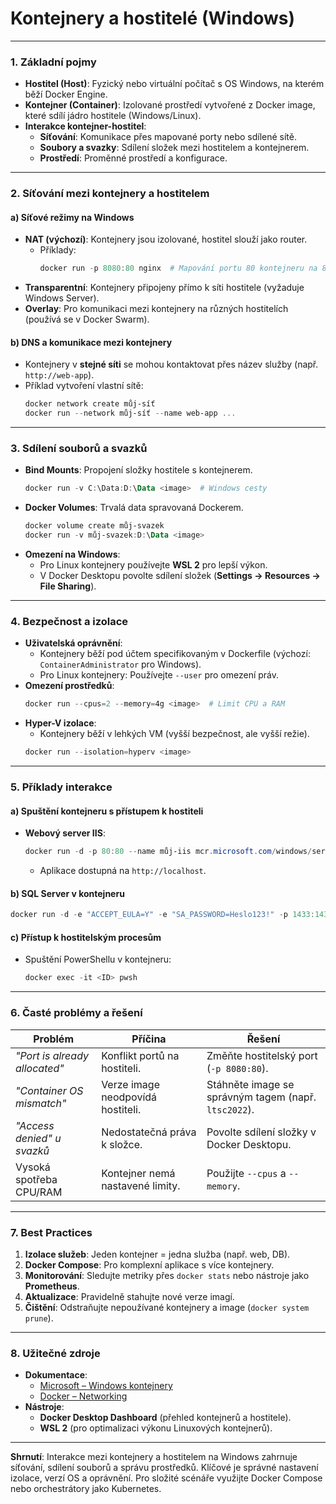
# Kontejnery a hostitelé (Windows)

---

### **1. Základní pojmy**  

- **Hostitel (Host)**: Fyzický nebo virtuální počítač s OS Windows, na kterém běží Docker Engine.  
- **Kontejner (Container)**: Izolované prostředí vytvořené z Docker image, které sdílí jádro hostitele (Windows/Linux).  
- **Interakce kontejner-hostitel**:  
  - **Síťování**: Komunikace přes mapované porty nebo sdílené sítě.  
  - **Soubory a svazky**: Sdílení složek mezi hostitelem a kontejnerem.  
  - **Prostředí**: Proměnné prostředí a konfigurace.  

---

### **2. Síťování mezi kontejnery a hostitelem**  

#### **a) Síťové režimy na Windows**  

- **NAT (výchozí)**: Kontejnery jsou izolované, hostitel slouží jako router.  
  - Příklady:  
    ```powershell  
    docker run -p 8080:80 nginx  # Mapování portu 80 kontejneru na 8080 hostitele  
    ```  
- **Transparentní**: Kontejnery připojeny přímo k síti hostitele (vyžaduje Windows Server).  
- **Overlay**: Pro komunikaci mezi kontejnery na různých hostitelích (používá se v Docker Swarm).  

#### **b) DNS a komunikace mezi kontejnery**  

- Kontejnery v **stejné síti** se mohou kontaktovat přes název služby (např. `http://web-app`).  
- Příklad vytvoření vlastní sítě:  
  ```powershell  
  docker network create můj-síť  
  docker run --network můj-síť --name web-app ...  
  ```  

---

### **3. Sdílení souborů a svazků**  

- **Bind Mounts**: Propojení složky hostitele s kontejnerem.  
  ```powershell  
  docker run -v C:\Data:D:\Data <image>  # Windows cesty  
  ```  
- **Docker Volumes**: Trvalá data spravovaná Dockerem.  
  ```powershell  
  docker volume create můj-svazek  
  docker run -v můj-svazek:D:\Data <image>  
  ```  
- **Omezení na Windows**:  
  - Pro Linux kontejnery používejte **WSL 2** pro lepší výkon.  
  - V Docker Desktopu povolte sdílení složek (**Settings → Resources → File Sharing**).  

---

### **4. Bezpečnost a izolace**  

- **Uživatelská oprávnění**:  
  - Kontejnery běží pod účtem specifikovaným v Dockerfile (výchozí: `ContainerAdministrator` pro Windows).  
  - Pro Linux kontejnery: Používejte `--user` pro omezení práv.  
- **Omezení prostředků**:  
  ```powershell  
  docker run --cpus=2 --memory=4g <image>  # Limit CPU a RAM  
  ```  
- **Hyper-V izolace**:  
  - Kontejnery běží v lehkých VM (vyšší bezpečnost, ale vyšší režie).  
  ```powershell  
  docker run --isolation=hyperv <image>  
  ```  

---

### **5. Příklady interakce**  

#### **a) Spuštění kontejneru s přístupem k hostiteli**  

- **Webový server IIS**:  
  ```powershell  
  docker run -d -p 80:80 --name můj-iis mcr.microsoft.com/windows/servercore/iis  
  ```  
  - Aplikace dostupná na `http://localhost`.  

#### **b) SQL Server v kontejneru**  

```powershell  
docker run -d -e "ACCEPT_EULA=Y" -e "SA_PASSWORD=Heslo123!" -p 1433:1433 --name sql-server mcr.microsoft.com/mssql/server:2022-latest  
```  

#### **c) Přístup k hostitelským procesům**  

- Spuštění PowerShellu v kontejneru:  
  ```powershell  
  docker exec -it <ID> pwsh  
  ```  

---

### **6. Časté problémy a řešení**  

| **Problém** | **Příčina** | **Řešení** |  
|-------------|-------------|-------------|  
| *"Port is already allocated"* | Konflikt portů na hostiteli. | Změňte hostitelský port (`-p 8080:80`). |  
| *"Container OS mismatch"* | Verze image neodpovídá hostiteli. | Stáhněte image se správným tagem (např. `ltsc2022`). |  
| *"Access denied" u svazků* | Nedostatečná práva k složce. | Povolte sdílení složky v Docker Desktopu. |  
| Vysoká spotřeba CPU/RAM | Kontejner nemá nastavené limity. | Použijte `--cpus` a `--memory`. |  

---

### **7. Best Practices**  

1. **Izolace služeb**: Jeden kontejner = jedna služba (např. web, DB).  
2. **Docker Compose**: Pro komplexní aplikace s více kontejnery.  
3. **Monitorování**: Sledujte metriky přes `docker stats` nebo nástroje jako **Prometheus**.  
4. **Aktualizace**: Pravidelně stahujte nové verze imagí.  
5. **Čištění**: Odstraňujte nepoužívané kontejnery a image (`docker system prune`).  

---

### **8. Užitečné zdroje**  

- **Dokumentace**:  
  - [Microsoft – Windows kontejnery](https://learn.microsoft.com/cs-cz/virtualization/windowscontainers/)  
  - [Docker – Networking](https://docs.docker.com/network/)  
- **Nástroje**:  
  - **Docker Desktop Dashboard** (přehled kontejnerů a hostitele).  
  - **WSL 2** (pro optimalizaci výkonu Linuxových kontejnerů).  

---

**Shrnutí**: Interakce mezi kontejnery a hostitelem na Windows zahrnuje síťování, sdílení souborů a správu prostředků. Klíčové je správné nastavení izolace, verzí OS a oprávnění. Pro složité scénáře využijte Docker Compose nebo orchestrátory jako Kubernetes.
